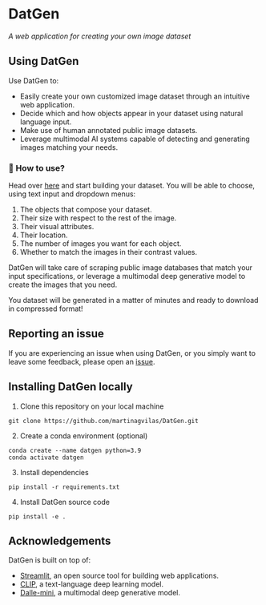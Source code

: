 # DatGen
_A web application for creating your own image dataset_

## Using DatGen
Use DatGen to:
- Easily create your own customized image dataset through an intuitive web application.
- Decide which and how objects appear in your dataset using natural language input.
- Make use of human annotated public image datasets.
- Leverage multimodal AI systems capable of detecting and generating images matching your needs.

### :wrench: How to use?
Head over [here]() and start building your dataset. You will be able to choose, using text input and dropdown menus:
1. The objects that compose your dataset.
2. Their size with respect to the rest of the image.
3. Their visual attributes.
4. Their location.
5. The number of images you want for each object.
6. Whether to match the images in their contrast values.

DatGen will take care of scraping public image databases that match your input specifications, or leverage a multimodal deep generative model to create the images that you need.

You dataset will be generated in a matter of minutes and ready to download in compressed format!


## Reporting an issue
If you are experiencing an issue when using DatGen, or 
you simply want to leave some feedback, 
please open an [issue](https://github.com/martinagvilas/DatGen/issues).


## Installing DatGen locally
1. Clone this repository on your local machine
```
git clone https://github.com/martinagvilas/DatGen.git
```

2. Create a conda environment (optional)
```
conda create --name datgen python=3.9
conda activate datgen
```

3. Install dependencies
```
pip install -r requirements.txt
```

4. Install DatGen source code
```
pip install -e .
```

## Acknowledgements
DatGen is built on top of:
- [Streamlit](https://streamlit.io/), an open source tool for building web applications.
- [CLIP](https://github.com/openai/CLIP), a text-language deep learning model.
- [Dalle-mini](https://huggingface.co/spaces/dalle-mini/dalle-mini), a multimodal deep generative model. 